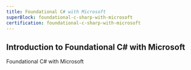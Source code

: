 ```yaml
---
title: Foundational C# with Microsoft
superBlock: foundational-c-sharp-with-microsoft
certification: foundational-c-sharp-with-microsoft
---
```


## Introduction to Foundational C# with Microsoft

Foundational C# with Microsoft
